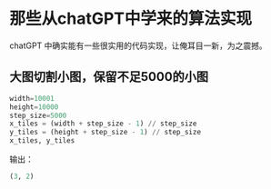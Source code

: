 # 那些从chatGPT中学来的算法实现
chatGPT 中确实能有一些很实用的代码实现，让俺耳目一新，为之震撼。
## 大图切割小图，保留不足5000的小图
```python
width=10001
height=10000
step_size=5000
x_tiles = (width + step_size - 1) // step_size
y_tiles = (height + step_size - 1) // step_size
x_tiles, y_tiles
```
输出：
```python
(3, 2)
```
